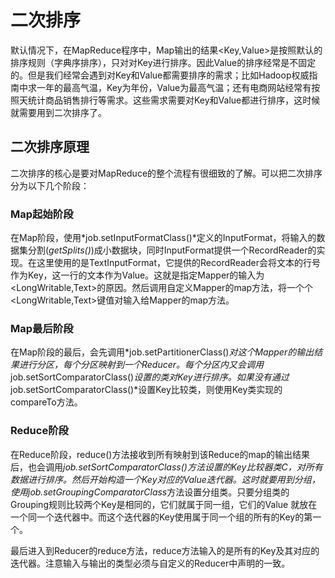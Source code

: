 # 二次排序

默认情况下，在MapReduce程序中，Map输出的结果<Key,Value>是按照默认的排序规则（字典序排序），只对对Key进行排序。因此Value的排序经常是不固定的。但是我们经常会遇到对Key和Value都需要排序的需求；比如Hadoop权威指南中求一年的最高气温，Key为年份，Value为最高气温；还有电商网站经常有按照天统计商品销售排行等需求。这些需求需要对Key和Value都进行排序，这时候就需要用到二次排序了。

## 二次排序原理

二次排序的核心是要对MapReduce的整个流程有很细致的了解。可以把二次排序分为以下几个阶段：

### Map起始阶段

在Map阶段，使用*job.setInputFormatClass()*定义的InputFormat，将输入的数据集分割(*getSplits()*)成小数据块，同时InputFormat提供一个RecordReader的实现。在这里使用的是TextInputFormat，它提供的RecordReader会将文本的行号作为Key，这一行的文本作为Value。这就是指定Mapper的输入为<LongWritable,Text>的原因。然后调用自定义Mapper的map方法，将一个个<LongWritable,Text>键值对输入给Mapper的map方法。

### Map最后阶段

在Map阶段的最后，会先调用*job.setPartitionerClass()*对这个Mapper的输出结果进行分区，每个分区映射到一个Reducer。每个分区内又会调用*job.setSortComparatorClass()*设置的类对Key进行排序。如果没有通过*job.setSortComparatorClass()*设置Key比较类，则使用Key类实现的compareTo方法。

### Reduce阶段

在Reduce阶段，reduce()方法接收到所有映射到该Reduce的map的输出结果后，也会调用*job.setSortComparatorClass()*方法设置的Key比较器类C，对所有数据进行排序。然后开始构造一个Key对应的Value迭代器。这时就要用到分组，使用*job.setGroupingComparatorClass*方法设置分组类。只要分组类的Grouping规则比较两个Key是相同的，它们就属于同一组，它们的Value 就放在一个同一个迭代器中。而这个迭代器的Key使用属于同一个组的所有的Key的第一个。

最后进入到Reducer的reduce方法，reduce方法输入的是所有的Key及其对应的迭代器。注意输入与输出的类型必须与自定义的Reducer中声明的一致。

